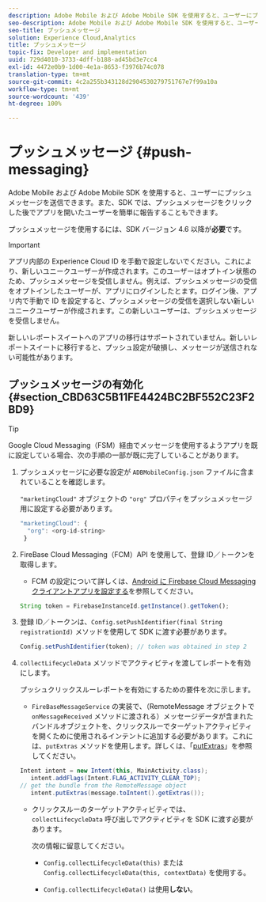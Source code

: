 ```yaml
---
description: Adobe Mobile および Adobe Mobile SDK を使用すると、ユーザーにプッシュメッセージを送信できます。また、SDK では、プッシュメッセージをクリックした後でアプリを開いたユーザーを簡単に報告することもできます。
seo-description: Adobe Mobile および Adobe Mobile SDK を使用すると、ユーザーにプッシュメッセージを送信できます。また、SDK では、プッシュメッセージをクリックした後でアプリを開いたユーザーを簡単に報告することもできます。
seo-title: プッシュメッセージ
solution: Experience Cloud,Analytics
title: プッシュメッセージ
topic-fix: Developer and implementation
uuid: 729d4010-3733-4dff-b188-ad45bd3e7cc4
exl-id: 4472e0b9-1d00-4e1a-8653-f3976b74c078
translation-type: tm+mt
source-git-commit: 4c2a255b343128d2904530279751767e7f99a10a
workflow-type: tm+mt
source-wordcount: '439'
ht-degree: 100%

---
```


# プッシュメッセージ {#push-messaging}

Adobe Mobile および Adobe Mobile SDK を使用すると、ユーザーにプッシュメッセージを送信できます。また、SDK では、プッシュメッセージをクリックした後でアプリを開いたユーザーを簡単に報告することもできます。

プッシュメッセージを使用するには、SDK バージョン 4.6 以降が&#x200B;**必要**&#x200B;です。

>[!IMPORTANT]
>
>アプリ内部の Experience Cloud ID を手動で設定しないでください。これにより、新しいユニークユーザーが作成されます。このユーザーはオプトイン状態のため、プッシュメッセージを受信しません。例えば、プッシュメッセージの受信をオプトインしたユーザーが、アプリにログインしたとます。ログイン後、アプリ内で手動で ID を設定すると、プッシュメッセージの受信を選択しない新しいユニークユーザーが作成されます。この新しいユーザーは、プッシュメッセージを受信しません。
>
>新しいレポートスイートへのアプリの移行はサポートされていません。新しいレポートスイートに移行すると、プッシュ設定が破損し、メッセージが送信されない可能性があります。

## プッシュメッセージの有効化 {#section_CBD63C5B11FE4424BC2BF552C23F2BD9}

>[!TIP]
>
>Google Cloud Messaging（FSM）経由でメッセージを使用するようアプリを既に設定している場合、次の手順の一部が既に完了していることがあります。

1. プッシュメッセージに必要な設定が `ADBMobileConfig.json` ファイルに含まれていることを確認します。

   `"marketingCloud"` オブジェクトの `"org"` プロパティをプッシュメッセージ用に設定する必要があります。

   ```js
   "marketingCloud": { 
     "org": <org-id-string> 
    }
   ```

1. FireBase Cloud Messaging（FCM）API を使用して、登録 ID／トークンを取得します。

   * FCM の設定について詳しくは、[Android に Firebase Cloud Messaging クライアントアプリを設定する](https://firebase.google.com/docs/cloud-messaging/android/client)を参照してください。

   ```js
   String token = FirebaseInstanceId.getInstance().getToken();
   ```

1. 登録 ID／トークンは、`Config.setPushIdentifier(final String registrationId)` メソッドを使用して SDK に渡す必要があります。

   ```js
   Config.setPushIdentifier(token); // token was obtained in step 2
   ```

1. `collectLifecycleData` メソッドでアクティビティを渡してレポートを有効にします。

   プッシュクリックスルーレポートを有効にするための要件を次に示します。

   * `FireBaseMessageService` の実装で、（RemoteMessage オブジェクトで `onMessageReceived` メソッドに渡される）メッセージデータが含まれたバンドルオブジェクトを、クリックスルーでターゲットアクティビティを開くために使用されるインテントに追加する必要があります。これには、`putExtras` メソッドを使用します。詳しくは、「[putExtras](https://developer.android.com/reference/android/content/Intent.html#putExtras(android.os.Bundle))」を参照してください。

   ```java
   Intent intent = new Intent(this, MainActivity.class);
      intent.addFlags(Intent.FLAG_ACTIVITY_CLEAR_TOP);
   // get the bundle from the RemoteMessage object
      intent.putExtras(message.toIntent().getExtras());
   ```

   * クリックスルーのターゲットアクティビティでは、`collectLifecycleData` 呼び出しでアクティビティを SDK に渡す必要があります。

      次の情報に留意してください。

      * `Config.collectLifecycleData(this)` または `Config.collectLifecycleData(this, contextData)` を使用する。

      * `Config.collectLifecycleData()` は使用&#x200B;**しない**。
